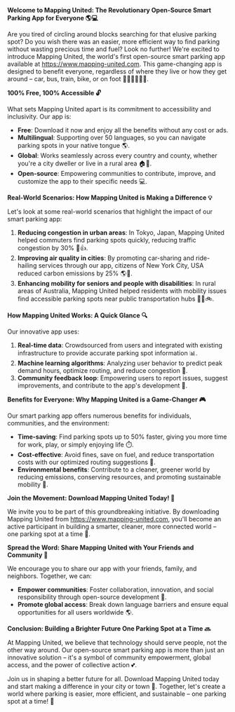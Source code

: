 **Welcome to Mapping United: The Revolutionary Open-Source Smart Parking App for Everyone 🌎💻**

Are you tired of circling around blocks searching for that elusive parking spot? Do you wish there was an easier, more efficient way to find parking without wasting precious time and fuel? Look no further! We're excited to introduce Mapping United, the world's first open-source smart parking app available at https://www.mapping-united.com. This game-changing app is designed to benefit everyone, regardless of where they live or how they get around – car, bus, train, bike, or on foot 🚗🚌🚂🚴‍♂️👣.

**100% Free, 100% Accessible 🔓**

What sets Mapping United apart is its commitment to accessibility and inclusivity. Our app is:

* **Free**: Download it now and enjoy all the benefits without any cost or ads.
* **Multilingual**: Supporting over 50 languages, so you can navigate parking spots in your native tongue 🌎.
* **Global**: Works seamlessly across every country and county, whether you're a city dweller or live in a rural area 🏠👋.
* **Open-source**: Empowering communities to contribute, improve, and customize the app to their specific needs 💻.

**Real-World Scenarios: How Mapping United is Making a Difference 💡**

Let's look at some real-world scenarios that highlight the impact of our smart parking app:

1.  **Reducing congestion in urban areas**: In Tokyo, Japan, Mapping United helped commuters find parking spots quickly, reducing traffic congestion by 30% 🚗👍.
2.  **Improving air quality in cities**: By promoting car-sharing and ride-hailing services through our app, citizens of New York City, USA reduced carbon emissions by 25% 🌎🔴.
3.  **Enhancing mobility for seniors and people with disabilities**: In rural areas of Australia, Mapping United helped residents with mobility issues find accessible parking spots near public transportation hubs 👩‍💼🚲.

**How Mapping United Works: A Quick Glance 🔍**

Our innovative app uses:

1.  **Real-time data**: Crowdsourced from users and integrated with existing infrastructure to provide accurate parking spot information 📊.
2.  **Machine learning algorithms**: Analyzing user behavior to predict peak demand hours, optimize routing, and reduce congestion 🤖.
3.  **Community feedback loop**: Empowering users to report issues, suggest improvements, and contribute to the app's development 💬.

**Benefits for Everyone: Why Mapping United is a Game-Changer 🎮**

Our smart parking app offers numerous benefits for individuals, communities, and the environment:

*   **Time-saving**: Find parking spots up to 50% faster, giving you more time for work, play, or simply enjoying life ⏱️.
*   **Cost-effective**: Avoid fines, save on fuel, and reduce transportation costs with our optimized routing suggestions 💸.
*   **Environmental benefits**: Contribute to a cleaner, greener world by reducing emissions, conserving resources, and promoting sustainable mobility 🌿.

**Join the Movement: Download Mapping United Today! 🚀**

We invite you to be part of this groundbreaking initiative. By downloading Mapping United from https://www.mapping-united.com, you'll become an active participant in building a smarter, cleaner, more connected world – one parking spot at a time 💪.

**Spread the Word: Share Mapping United with Your Friends and Community 🌟**

We encourage you to share our app with your friends, family, and neighbors. Together, we can:

*   **Empower communities**: Foster collaboration, innovation, and social responsibility through open-source development 👥.
*   **Promote global access**: Break down language barriers and ensure equal opportunities for all users worldwide 🌎.

**Conclusion: Building a Brighter Future One Parking Spot at a Time 🔜**

At Mapping United, we believe that technology should serve people, not the other way around. Our open-source smart parking app is more than just an innovative solution – it's a symbol of community empowerment, global access, and the power of collective action 💕.

Join us in shaping a better future for all. Download Mapping United today and start making a difference in your city or town 🌟. Together, let's create a world where parking is easier, more efficient, and sustainable – one parking spot at a time! 🚀